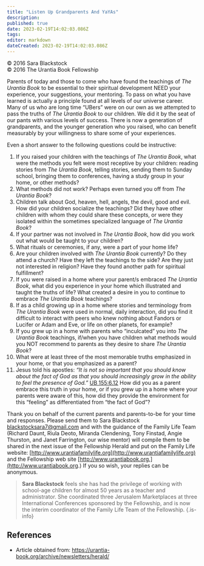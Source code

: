 ```yaml
---
title: "Listen Up Grandparents And YaYAs"
description: 
published: true
date: 2023-02-19T14:02:03.086Z
tags: 
editor: markdown
dateCreated: 2023-02-19T14:02:03.086Z
---
```


<p class="v-card v-sheet theme--light grey lighten-3 px-2">© 2016 Sara Blackstock<br>© 2016 The Urantia Book Fellowship</p>

Parents of today and those to come who have found the teachings of _The Urantia Book_ to be essential to their spiritual development NEED your experience, your suggestions, your mentoring. To pass on what you have learned is actually a principle found at all levels of our universe career. Many of us who are long time “UBers” were on our own as we attempted to pass the truths of _The Urantia Book_ to our children. We did it by the seat of our pants with various levels of success. There is now a generation of grandparents, and the younger generation who you raised, who can benefit measurably by your willingness to share some of your experiences. 

Even a short answer to the following questions could be instructive: 

1. If you raised your children with the teachings of _The Urantia Book_, what were the methods you felt were most receptive by your children: reading stories from _The Urantia Book_, telling stories, sending them to Sunday school, bringing them to conferences, having a study group in your home, or other methods? 
2. What methods did not work? Perhaps even turned you off from _The Urantia Book_? 
3. Children talk about God, heaven, hell, angels, the devil, good and evil. How did your children socialize the teachings? Did they have other children with whom they could share these concepts, or were they isolated within the sometimes specialized language of _The Urantia Book_? 
4. If your partner was not involved in _The Urantia Book_, how did you work out what would be taught to your children? 
5. What rituals or ceremonies, if any, were a part of your home life? 
6. Are your children involved with _The Urantia Book_ currently? Do they attend a church? Have they left the teachings to the side? Are they just not interested in religion? Have they found another path for spiritual fulfillment? 
7. If you were raised in a home where your parent/s embraced _The Urantia Book_, what did you experience in your home which illustrated and taught the truths of life? What created a desire in you to continue to embrace _The Urantia Book_ teachings? 
8. If as a child growing up in a home where stories and terminology from _The Urantia Book_ were used in normal, daily interaction, did you find it difficult to interact with peers who knew nothing about Fandors or Lucifer or Adam and Eve, or life on other planets, for example? 
9. If you grew up in a home with parents who “inculcated” you into _The Urantia Book_ teachings, if/when you have children what methods would you NOT recommend to parents as they desire to share _The Urantia Book_? 
10. What were at least three of the most memorable truths emphasized in your home, or that you emphasized as a parent? 
11. Jesus told his apostles: _“It is not so important that you should know about the fact of God as that you should increasingly grow in the ability to feel the presence of God.”_ [UB 155:6.12](/en/The_Urantia_Book/155#p6_12) How did you as a parent embrace this truth in your home, or if you grew up in a home where your parents were aware of this, how did they provide the environment for this “feeling” as differentiated from “the fact of God”? 

Thank you on behalf of the current parents and parents-to-be for your time and responses. Please send them to Sara Blackstock blackstocksara7@gmail.com and with the guidance of the Family Life Team (Richard Daunt, Riula Deoto, Miranda Clendening, Tony Finstad, Angie Thurston, and Janet Farrington, our wise mentor) will compile them to be shared in the next issue of the Fellowship Herald and put on the Family Life website: [http://www.urantiafamilylife.org](http://www.urantiafamilylife.org) and the Fellowship web site [http://www.urantiabook.org.](http://www.urantiabook.org.) If you so wish, your replies can be anonymous. 

> **Sara Blackstock** feels she has had the privilege of working with school-age children for almost 50 years as a teacher and administrator. She coordinated three Jerusalem Marketplaces at three International Conferences sponsored by the Fellowship, and is now the interim coordinator of the Family Life Team of the Fellowship.
> {.is-info}

## References

- Article obtained from: https://urantia-book.org/archive/newsletters/herald/